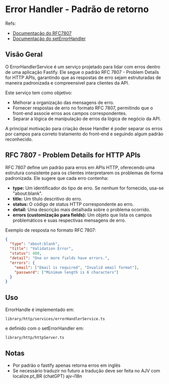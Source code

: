 # Error Handler - Padrão de retorno

Refs:
* [Documentação do RFC7807](https://datatracker.ietf.org/doc/html/rfc7807)
* [Documentação do setErrorHandler](https://fastify.dev/docs/latest/Reference/Server/#seterrorhandler)

## Visão Geral

O ErrorHandlerService é um serviço projetado para lidar com erros dentro de uma aplicação Fastify. Ele segue o padrão
RFC 7807 - Problem Details for HTTP APIs, garantindo que as respostas de erro sejam estruturadas de maneira padronizada
e compreensível para clientes da API.

Este serviço tem como objetivo:

* Melhorar a organização das mensagens de erro.
* Fornecer respostas de erro no formato RFC 7807, permitindo que o front-end associe erros aos campos correspondentes.
* Separar a lógica de manipulação de erros da lógica de negócio da API.

A principal motivação para criação desse Handler é poder separar os erros por campos para correto tratamento do
front-end e seguindo algum padrão reconhecido.


## RFC 7807 - Problem Details for HTTP APIs

RFC 7807 define um padrão para erros em APIs HTTP, oferecendo uma estrutura consistente para os clientes interpretarem os problemas de forma padronizada. Ele sugere que cada erro contenha:

* **type:** Um identificador do tipo de erro. Se nenhum for fornecido, usa-se "about:blank".
* **title:** Um título descritivo do erro.
* **status:** O código de status HTTP correspondente ao erro.
* **detail:** Uma descrição mais detalhada sobre o problema ocorrido.
* **errors (customização para fields):** Um objeto que lista os campos problemáticos e suas respectivas mensagens de erro.

Exemplo de resposta no formato RFC 7807:

```json
{
  "type": "about:blank",
  "title": "Validation Error",
  "status": 400,
  "detail": "One or more fields have errors.",
  "errors": {
    "email": ["Email is required", "Invalid email format"],
    "password": ["Minimum length is 6 characters"]
  }
}
```

## Uso

ErrorHandle é implementado em:

  `library/http/services/errorHandlerService.ts`

e definido com o setErrorHandler em:

  `library/http/httpServer.ts`

## Notas

* Por padrão o fastify apenas retorna erros em inglês
* Se necessário traduzir no futuro a tradução deve ser feita no AJV com localize.pt_BR (chatGPT) ajv-i18n
